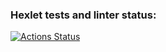### Hexlet tests and linter status:
[![Actions Status](https://github.com/VeryCherryBerry/qa-engineer-project-84/actions/workflows/hexlet-check.yml/badge.svg)](https://github.com/VeryCherryBerry/qa-engineer-project-84/actions)